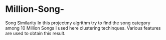 # Million-Song-
Song Similarity
In this projectmy algrithm try to find the song category among 10 Million Songs
I used here clustering techinques.
 Various features are used to obtain this result.
 
